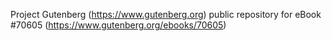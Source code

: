 Project Gutenberg (https://www.gutenberg.org) public repository for
eBook #70605 (https://www.gutenberg.org/ebooks/70605)
